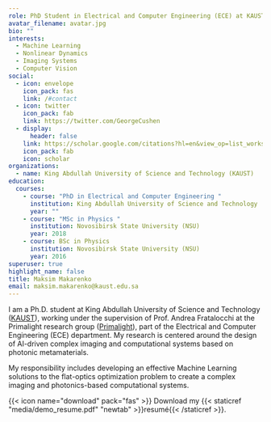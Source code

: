 ```yaml
---
role: PhD Student in Electrical and Computer Engineering (ECE) at KAUST
avatar_filename: avatar.jpg
bio: ""
interests:
  - Machine Learning
  - Nonlinear Dynamics
  - Imaging Systems
  - Computer Vision
social:
  - icon: envelope
    icon_pack: fas
    link: /#contact
  - icon: twitter
    icon_pack: fab
    link: https://twitter.com/GeorgeCushen
  - display:
      header: false
    link: https://scholar.google.com/citations?hl=en&view_op=list_works&gmla=AJsN-F7zRSB21Bc8qqYm_Wb3eQ2IAXIP-PpOaV4-rgfnpqI3ZoxzJLL16gtV5eID7X1GX-9HrZEDuBRdcP7bkvGtN4ZslQSJug&user=jXPpMXkAAAAJ
    icon_pack: fab
    icon: scholar
organizations:
  - name: King Abdullah University of Science and Technology (KAUST)
education:
  courses:
    - course: "PhD in Electrical and Computer Engineering "
      institution: King Abdullah University of Science and Technology
      year: ""
    - course: "MSc in Physics "
      institution: Novosibirsk State University (NSU)
      year: 2018
    - course: BSc in Physics
      institution: Novosibirsk State University (NSU)
      year: 2016
superuser: true
highlight_name: false
title: Maksim Makarenko
email: maksim.makarenko@kaust.edu.sa
---
```

I am a Ph.D. student at King Abdullah University of Science and Technology ([KAUST](https://www.kaust.edu.sa/)), working under the supervision of Prof. Andrea Fratalocchi at the Primalight research group ([Primalight](<>)), part of the Electrical and Computer Engineering (ECE) department. My research is centered around the design of AI-driven complex imaging and computational systems based on photonic metamaterials. 

My responsibility includes developing an effective Machine Learning solutions to the flat-optics optimization problem to create a complex imaging and photonics-based computational systems. 

{{< icon name="download" pack="fas" >}} Download my {{< staticref "media/demo_resume.pdf" "newtab" >}}resumé{{< /staticref >}}.